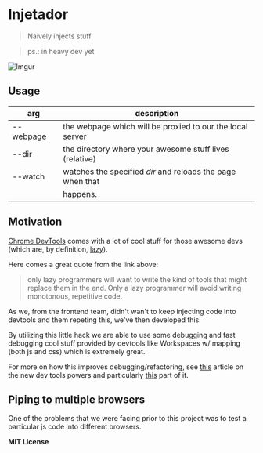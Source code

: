 # Injetador

> Naively injects stuff

> ps.: in heavy dev yet

![Imgur](http://i.imgur.com/6fUHVC3.png)

## Usage

|    arg    |                        description                         |
| --------- | ---------------------------------------------------------- |
| --webpage | the webpage which will be proxied to our the local server  |
| --dir     | the directory where your awesome stuff lives (relative)    |
| --watch   | watches the specified *dir* and reloads the page when that |
|           | happens.                                                   |


## Motivation

[Chrome DevTools](https://developers.google.com/chrome-developer-tools/) comes with a lot of cool stuff for those awesome devs (which are, by definition, [lazy](http://blog.codinghorror.com/how-to-be-lazy-dumb-and-successful/)).

Here comes a great quote from the link above:

> only lazy programmers will want to write the kind of tools that might replace them in the end. Only a lazy programmer will avoid writing monotonous, repetitive code.

As we, from the frontend team, didn't wan't to keep injecting code into devtools and them repeting this, we've then developed this.

By utilizing this little hack we are able to use some debugging and fast debugging cool stuff provided by devtools like Workspaces w/ mapping (both js and css) which is extremely great.

For more on how this improves debugging/refactoring, see [this](http://www.html5rocks.com/en/tutorials/developertools/revolutions2013) article on the new dev tools powers and particularly [this](http://www.html5rocks.com/en/tutorials/developertools/revolutions2013/#toc-adding-workspace) part of it.


## Piping to multiple browsers

One of the problems that we were facing prior to this project was to test a particular js code into different browsers.

**MIT License**
